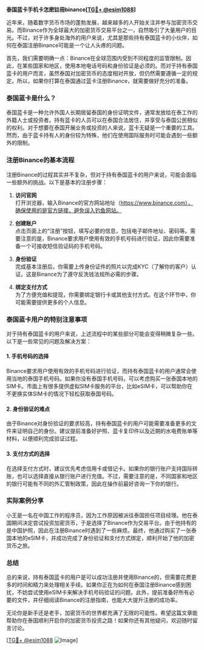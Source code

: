 **泰国蓝卡手机卡怎麽註冊binance[[TG💪+ @esim1088](https://t.me/s/esim1088)]**

近年来，随着数字货币市场的蓬勃发展，越来越多的人开始关注并参与加密货币交易。而Binance作为全球最大的加密货币交易平台之一，自然吸引了大量用户的目光。不过，对于许多身处海外的用户来说，尤其是那些持有泰国蓝卡的小伙伴，如何在泰国注册Binance可能是一个让人头疼的问题。

首先，我们需要明确一点：Binance在全球范围内受到不同程度的监管限制。因此，在某些国家和地区，使用本地电话号码和身份验证是必须的。而对于持有泰国蓝卡的用户而言，虽然泰国对加密货币的态度相对开放，但仍然需要遵循一定的规定。所以，如果你打算在泰国通过蓝卡注册Binance，就需要做好充分的准备。

### 泰国蓝卡是什么？

泰国蓝卡是一种允许外国人长期居留泰国的身份证明文件，通常发放给在泰工作的外籍人士或投资者。持有蓝卡的人员可以在泰国合法居住，并享受与泰国公民相似的权利。对于想要在泰国开展业务或投资的人来说，蓝卡无疑是一个重要的工具。然而，由于蓝卡持有人的身份较为特殊，他们在使用国际服务时可能会遇到一些额外的限制。

### 注册Binance的基本流程

注册Binance的过程其实并不复杂，但对于持有泰国蓝卡的用户来说，可能会面临一些额外的挑战。以下是基本的注册步骤：

1. **访问官网**  
   打开浏览器，输入Binance的官方网站地址（https://www.binance.com），确保使用的是官方链接，避免误入钓鱼网站。

2. **创建账户**  
   点击页面上的“注册”按钮，填写必要的信息，包括电子邮件地址、密码等。需要注意的是，Binance要求用户使用有效的手机号码进行验证，因此你需要准备一个可接收短信验证码的手机号码。

3. **身份验证**  
   完成基本注册后，你需要上传身份证件的照片以完成KYC（了解你的客户）认证。这是Binance为了遵守反洗钱法规所必需的步骤。

4. **绑定支付方式**  
   为了方便充值和提现，你需要绑定银行卡或其他支付方式。在这个环节中，你可能需要提供更多的个人信息。

### 泰国蓝卡用户的特别注意事项

对于持有泰国蓝卡的用户来说，上述流程中的某些部分可能会变得稍微复杂一些。以下是一些常见的问题及解决方案：

#### 1. 手机号码的选择
Binance要求用户使用有效的手机号码进行验证，而持有泰国蓝卡的用户通常会使用当地的泰国手机号码。如果你没有泰国手机号码，可以考虑购买一张泰国本地的SIM卡。市面上有很多提供虚拟SIM卡服务的平台，比如eSIM卡，可以帮助你在不更换实体SIM卡的情况下轻松获取泰国号码。

#### 2. 身份验证的难点
由于Binance对身份验证的要求较高，持有泰国蓝卡的用户可能需要准备更多的文件来证明自己的身份。建议提前准备好护照、蓝卡复印件以及近期的水电费账单等材料，以便顺利完成验证过程。

#### 3. 支付方式的选择
在选择支付方式时，建议优先考虑信用卡或借记卡。如果你的银行账户支持国际转账，也可以选择直接从银行账户进行充值。不过，需要注意的是，不同国家和地区的银行可能有不同的外汇管制政策，因此在操作前最好咨询一下你的银行。

### 实际案例分享

小王是一名在中国工作的程序员，因为工作原因被派往泰国担任项目经理。他在泰国期间决定尝试投资加密货币，于是选择了Binance作为交易平台。由于他持有的是中国护照，因此在注册Binance时遇到了一些麻烦。最终，他通过购买了一张泰国本地的eSIM卡，并成功完成了身份验证和支付方式绑定，顺利开始了他的加密货币之旅。

### 总结

总的来说，持有泰国蓝卡的用户是可以成功注册并使用Binance的，但需要花费更多的时间和精力来处理相关手续。如果你正在为如何在泰国注册Binance感到困扰，不妨尝试使用eSIM卡来解决手机号码验证的问题。此外，提前准备好所有必要的文件，并仔细阅读Binance的注册指南，也能大大提升注册的成功率。

无论你是新手还是老手，加密货币的世界都充满了无限的可能性。希望这篇文章能帮助你在泰国顺利开启你的加密货币投资之路！如果你还有其他疑问，欢迎随时留言讨论。

[[TG💪+ @esim1088](https://t.me/s/esim1088) ![Image](https://i.postimg.cc/4NQfJmqS/Snipaste-2025-05-13-00-14-12.png)]
